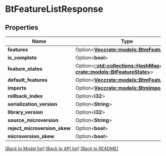 # BtFeatureListResponse

## Properties

Name | Type | Description | Notes
------------ | ------------- | ------------- | -------------
**features** | Option<[**Vec<crate::models::BtmFeature>**](BTMFeature.md)> |  | [optional]
**is_complete** | Option<**bool**> |  | [optional]
**feature_states** | Option<[**::std::collections::HashMap<String, crate::models::BtFeatureState>**](BTFeatureState.md)> |  | [optional]
**default_features** | Option<[**Vec<crate::models::BtmFeature>**](BTMFeature.md)> |  | [optional]
**imports** | Option<[**Vec<crate::models::BtmImport>**](BTMImport.md)> |  | [optional]
**rollback_index** | Option<**i32**> |  | [optional]
**serialization_version** | Option<**String**> |  | [optional]
**library_version** | Option<**i32**> |  | [optional]
**source_microversion** | Option<**String**> |  | [optional]
**reject_microversion_skew** | Option<**bool**> |  | [optional]
**microversion_skew** | Option<**bool**> |  | [optional]

[[Back to Model list]](../README.md#documentation-for-models) [[Back to API list]](../README.md#documentation-for-api-endpoints) [[Back to README]](../README.md)


